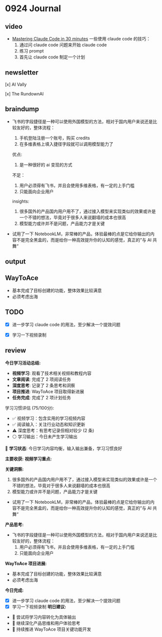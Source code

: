 # 0924 Journal

## video

- [Mastering Claude Code in 30 minutes](https://www.youtube.com/watch?v=6eBSHbLKuN0)
  一些使用 claude code 的技巧：
  1. 通过问 claude code 问题来开始 claude code
  2. 练习 prompt
  3. 首先让 claude code 制定一个计划

## newsletter

[x] AI Vally

[x] The RundownAI

## braindump

- 飞书的字段捷径是一种可以使用外国模型的方法，相对于国内用户来说还是比较友好的，整体流程：

  1. 手机登陆注册一个账号，购买 credits
  2. 在多维表格上填入捷径字段就可以调用模型能力了

  优点:

  1. 是一种很好的 ai 变现的方式

  不足：

  1. 用户必须得有飞书，并且会使用多维表格，有一定的上手门槛
  2. 只能面向企业用户

  insights:

  1. 很多国外的产品国内用户用不了，通过接入模型来实现类似的效果或许是一个不错的想法，毕竟对于很多人来说翻墙的成本也很高
  2. 模型能力或许并不是问题，产品能力才是关键

- 试用了一下 NotebookLM，非常棒的产品，体验最棒的点是它给你输出的内容不是完全黑盒的，而是给你一种高效提升你的认知的感觉，真正的”与 AI 共舞“

## output

## WayToAce

- 基本完成了目标创建的功能，整体效果比较满意
- 必须考虑出海

## TODO

- [x] 进一步学习 claude code 的用法，至少解决一个提效问题
- [x] 学习一下视频录制



## review

**今日学习活动总结:**

- **视频学习**: 观看了技术相关视频和教程内容
- **文章阅读**: 完成了 2 项阅读任务
- **深度思考**: 记录了 2 条思考和洞察
- **项目推进**: WayToAce 项目取得新进展
- **任务完成**: 完成了 2 项计划任务

学习习惯评估 (75/100分):
- ✅ 视频学习：包含实用的学习视频内容
- ✅ 阅读输入：关注行业动态和知识更新
- ⚠️ 深度思考：有思考记录但相对较少 (2 条)
- ⚪ 学习输出：今日未产生学习输出

🎯 **学习状态**: 今日学习内容均衡，输入输出兼备，学习习惯良好

**主要收获:**
**视频学习重点:**

**关键洞察:**

  1. 很多国外的产品国内用户用不了，通过接入模型来实现类似的效果或许是一个不错的想法，毕竟对于很多人来说翻墙的成本也很高
  2. 模型能力或许并不是问题，产品能力才是关键

- 试用了一下 NotebookLM，非常棒的产品，体验最棒的点是它给你输出的内容不是完全黑盒的，而是给你一种高效提升你的认知的感觉，真正的”与 AI 共舞“

**产品思考:**
- 飞书的字段捷径是一种可以使用外国模型的方法，相对于国内用户来说还是比较友好的，整体流程：
  1. 用户必须得有飞书，并且会使用多维表格，有一定的上手门槛
  2. 只能面向企业用户

**WayToAce 项目进展:**

- 基本完成了目标创建的功能，整体效果比较满意
- 必须考虑出海

**今日完成:**
- [x] 进一步学习 claude code 的用法，至少解决一个提效问题
- [x] 学习一下视频录制
**明日建议:**
- 📝 尝试将学习内容转化为具体输出
- 🚀 继续深化产品思维和用户体验思考
- 🎯 持续推进 WayToAce 项目关键功能开发

